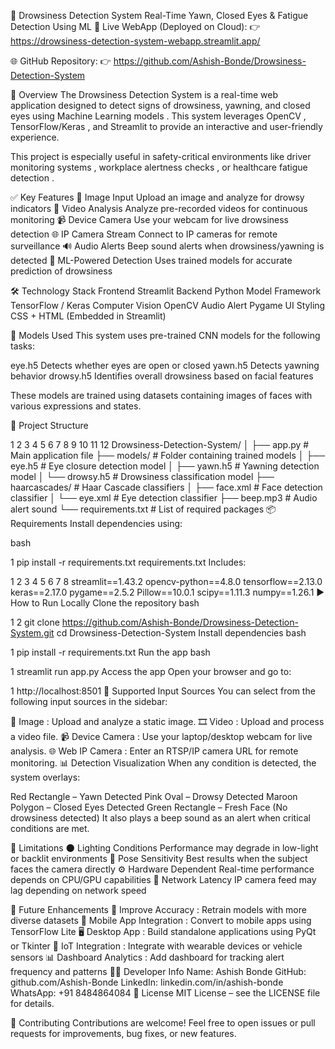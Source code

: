 🚨 Drowsiness Detection System
Real-Time Yawn, Closed Eyes & Fatigue Detection Using ML
🔗 Live WebApp (Deployed on Cloud):
👉 https://drowsiness-detection-system-webapp.streamlit.app/

🌐 GitHub Repository:
👉 https://github.com/Ashish-Bonde/Drowsiness-Detection-System

📌 Overview
The Drowsiness Detection System is a real-time web application designed to detect signs of drowsiness, yawning, and closed eyes using Machine Learning models . This system leverages OpenCV , TensorFlow/Keras , and Streamlit to provide an interactive and user-friendly experience.

This project is especially useful in safety-critical environments like driver monitoring systems , workplace alertness checks , or healthcare fatigue detection .

✅ Key Features
📸
Image Input
Upload an image and analyze for drowsy indicators
🎥
Video Analysis
Analyze pre-recorded videos for continuous monitoring
📹
Device Camera
Use your webcam for live drowsiness detection
🌐
IP Camera Stream
Connect to IP cameras for remote surveillance
🔊
Audio Alerts
Beep sound alerts when drowsiness/yawning is detected
🧠
ML-Powered Detection
Uses trained models for accurate prediction of drowsiness

🛠️ Technology Stack
Frontend
Streamlit
Backend
Python
Model Framework
TensorFlow / Keras
Computer Vision
OpenCV
Audio Alert
Pygame
UI Styling
CSS + HTML (Embedded in Streamlit)

🧩 Models Used
This system uses pre-trained CNN models for the following tasks:

eye.h5
Detects whether eyes are open or closed
yawn.h5
Detects yawning behavior
drowsy.h5
Identifies overall drowsiness based on facial features

These models are trained using datasets containing images of faces with various expressions and states. 

📁 Project Structure


1
2
3
4
5
6
7
8
9
10
11
12
Drowsiness-Detection-System/
│
├── app.py                      # Main application file
├── models/                     # Folder containing trained models
│   ├── eye.h5                  # Eye closure detection model
│   ├── yawn.h5                 # Yawning detection model
│   └── drowsy.h5               # Drowsiness classification model
├── haarcascades/               # Haar Cascade classifiers
│   ├── face.xml                # Face detection classifier
│   └── eye.xml                 # Eye detection classifier
├── beep.mp3                    # Audio alert sound
└── requirements.txt            # List of required packages
📦 Requirements
Install dependencies using:

bash


1
pip install -r requirements.txt
requirements.txt Includes:


1
2
3
4
5
6
7
8
streamlit==1.43.2
opencv-python==4.8.0
tensorflow==2.13.0
keras==2.17.0
pygame==2.5.2
Pillow==10.0.1
scipy==1.11.3
numpy==1.26.1
▶️ How to Run Locally
Clone the repository
bash


1
2
git clone https://github.com/Ashish-Bonde/Drowsiness-Detection-System.git
cd Drowsiness-Detection-System
Install dependencies
bash


1
pip install -r requirements.txt
Run the app
bash


1
streamlit run app.py
Access the app
Open your browser and go to:


1
http://localhost:8501
🎯 Supported Input Sources
You can select from the following input sources in the sidebar:

📸 Image : Upload and analyze a static image.
🎞️ Video : Upload and process a video file.
📹 Device Camera : Use your laptop/desktop webcam for live analysis.
🌐 Web IP Camera : Enter an RTSP/IP camera URL for remote monitoring.
📊 Detection Visualization
When any condition is detected, the system overlays:

Red Rectangle – Yawn Detected
Pink Oval – Drowsy Detected
Maroon Polygon – Closed Eyes Detected
Green Rectangle – Fresh Face (No drowsiness detected)
It also plays a beep sound as an alert when critical conditions are met.

🚨 Limitations
🌑 Lighting Conditions
Performance may degrade in low-light or backlit environments
🔄 Pose Sensitivity
Best results when the subject faces the camera directly
⚙️ Hardware Dependent
Real-time performance depends on CPU/GPU capabilities
📶 Network Latency
IP camera feed may lag depending on network speed

🚀 Future Enhancements
🧠 Improve Accuracy : Retrain models with more diverse datasets
📱 Mobile App Integration : Convert to mobile apps using TensorFlow Lite
🖥️ Desktop App : Build standalone applications using PyQt or Tkinter
📡 IoT Integration : Integrate with wearable devices or vehicle sensors
📊 Dashboard Analytics : Add dashboard for tracking alert frequency and patterns
👨‍💻 Developer Info
Name: Ashish Bonde
GitHub: github.com/Ashish-Bonde
LinkedIn: linkedin.com/in/ashish-bonde
WhatsApp: +91 8484864084
📜 License
MIT License – see the LICENSE file for details.

🙌 Contributing
Contributions are welcome! Feel free to open issues or pull requests for improvements, bug fixes, or new features.
